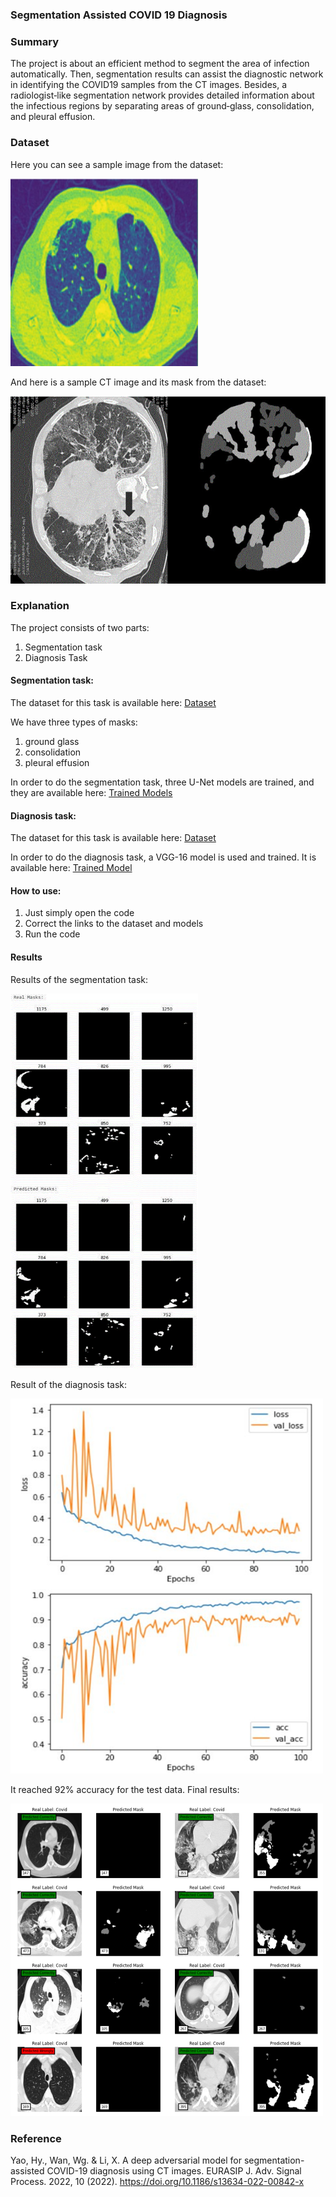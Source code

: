### Segmentation Assisted COVID 19 Diagnosis

### Summary

The project is about an efficient method to segment the area of infection automatically. Then, segmentation results can assist the diagnostic network in identifying the COVID19 samples from the CT images. Besides, a radiologist‑like segmentation network provides detailed information about the infectious regions by separating areas of ground‑glass, consolidation, and pleural effusion.

### Dataset

Here you can see a sample image from the dataset:

<!-- ![sample image from dataset](./readme_images/sample.jpg) -->
<img src="./readme_images/sample.jpg" width="300" height="300">

And here is a sample CT image and its mask from the dataset:

<!-- ![sample CT image and its mask from the dataset](./readme_images/sample-mask.jpg) -->
<img src="./readme_images/sample-mask.jpg" width="600" height="300">

### Explanation

The project consists of two parts:
1. Segmentation task
2. Diagnosis Task

#### Segmentation task:
The dataset for this task is available here:
[Dataset](https://drive.google.com/drive/folders/1LSgzWgiDrNdlXfBmZFl1LyrFVWFaUA_q?usp=share_link)

We have three types of masks:
1. ground glass
2. consolidation
3. pleural effusion

In order to do the segmentation task, three U-Net models are trained, and they are available here:
[Trained Models](https://drive.google.com/drive/folders/1ubOYddgXB_DkUQwLnlASKzLqA0vo4P1q?usp=share_link)

#### Diagnosis task:
The dataset for this task is available here:
[Dataset](https://drive.google.com/drive/folders/1ubOYddgXB_DkUQwLnlASKzLqA0vo4P1q?usp=share_link)

In order to do the diagnosis task, a VGG-16 model is used and trained. It is available here:
[Trained Model](https://drive.google.com/drive/folders/1ubOYddgXB_DkUQwLnlASKzLqA0vo4P1q?usp=share_link)

#### How to use:
1. Just simply open the code
2. Correct the links to the dataset and models
3. Run the code

#### Results

Results of the segmentation task:
<!-- ![seg task result](./readme_images/mask-result.png) -->
<img src="./readme_images/mask-result.png" width="300" height="600">

Result of the diagnosis task:

<!-- ![dia figure](./readme_images/figure.png) -->
<img src="./readme_images/figure.png" width="500" height="600">

It reached 92% accuracy for the test data.
Final results:
<!-- ![Final result](./readme_images/final.png) -->
<img src="./readme_images/final.png" width="500" height="500">


### Reference

Yao, Hy., Wan, Wg. & Li, X. A deep adversarial model for segmentation-assisted COVID-19 diagnosis using CT images. EURASIP J. Adv. Signal Process. 2022, 10 (2022). https://doi.org/10.1186/s13634-022-00842-x

